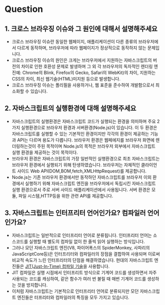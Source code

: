 # Question 

## 1. 크로스 브라우징 이슈와 그 원인에 대해서 설명해주세요
- 크로스 브라우징 이슈란 동일한 웹페이지, 애플리케이션이 다른 종류의 브라우저에서 다르게 동작하며, 브라우저에 따라 웹페이지가 정상적으로 동작하지 않는 문제입니다.
- 크로스 브라우징 이슈의 원인은 크게는 브라우저에서 지원하는 자바스크립트의 버전의 차이로 인한 호환성 문제로 발생하며 그 외 각 브라우저의 독자적인 렌더링 엔진예: Chrome의 Blink, Firefox의 Gecko, Safari의 WebKit)의 차이, 지원하는 CSS의 차이, 최신 웹기술(HTML)미지원 등으로 발생합니다.
- 크로스 브라우징 이슈는 폴리필을 사용하거나, 웹 표준을 준수하여 개발함으로서 최소화할 수 있습니다.
  
## 2. 자바스크립트의 실행환경에 대해 설명해주세요
- 자바스크립트의 실행환경은 자바스크립트 코드가 실행되는 환경을 의미하며 주요 2가지 실행환경으로 브라우저 환경과 서버환경(Node.js)이 있습니다.
  이 두 환경은 자바스크립트를 실행할 수 있는 기본적인 환경이지만 각각의 환경이 제공하는 기능과 API는 다르며 용도가 다릅니다. 브라우저 환경은 웹페에지를 브라우저 화면에 렌더링하는것이 주된 목적이며 Node.js의 목적은 브라우저 외부에서 자바스크립트 실행 환경을 제공하는 것이 목적이다.
- 브라우저 환경은 자바스크립트의 가장 일반적인 실행환경으로 최초 자바스크립트는 브라우저 환경에서 실행되기 위해 탄생하였습니다. 브라우저는 자체적인 클라이언트 사이드 Web API(DOM,BOM,fetch,XMLHttpRequest)를 제공합니다.
- Node.js는 기존 브라우저 환경에서만 동작하던 자바스크립트를 브라우저 이외 환경에서 실행하기 위해 자바스크립트 엔진을 브라우저에서 독립시킨 자바스크립트 실행 환경으로서 주로 서버 사이드 애플리케이션에서 사용됩니다. 서버 환경은 모듈, 파일 시스템,HTTP등을 위한 관련 API를 제공합니다.

## 3. 자바스크립트는 인터프리터 언어인가요? 컴파일러 언어인가요?
- 자바스크립트는 일반적으로 인터프리터 언어로 분류됩니다. 인터프리터 언어는 소스코드를 실행할 때 별도의 컴파일 없이 한 줄씩 읽어 실행하는 방식입니다. 
- 그러나 모던 자바스크립트 엔진(V8, 파이어폭스의 SpiderMonkey, 사파리의 JavaScriptCore등)은 인터프리터와 컴파일러의 장점을 결합하여 사용되며 이로써 비교적 속도가 느린 인터프리터의 단점을 해결하였습니다. 현대의 자바스크립트 엔진들은 [JIT(Just-In-Time) 컴파일 기술](https://ko.wikipedia.org/wiki/JIT_%EC%BB%B4%ED%8C%8C%EC%9D%BC)을 사용합니다. 
- JIT 컴파일은 실행 시점에서 인터프리트 방식으로 기계어 코드를 생성하면서 자주 사용되는 코드를 캐싱하여, 같은 함수가 여러 번 불릴 때 매번 기계어 코드를 생성하는 것을 방지합니다.
- 이처럼 자바스크립트는 기본적으로 인터프리터 언어로 분류되지만 모던 자바스크립트 엔진들은 터프리터와 컴파일러의 특징을 모두 가지고 있습니다.
